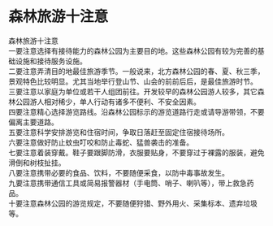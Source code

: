 # 森林旅游十注意  

森林旅游十注意  
一要注意选择有接待能力的森林公园为主要目的地。这些森林公园有较为完善的基础设施和接待服务设施。  
二要注意弄清目的地最佳旅游季节。一般说来，北方森林公园的春、夏、秋三季，景观特色比较明显。尤其当地举行登山节、山会的前前后后，是最佳旅游时节。  
三要注意以家庭为单位或若干人组团前往。开发较早的森林公园游人较多，其它森林公园游人相对稀少，单人行动有诸多不便利、不安全因素。  
四要注意精心选择游览路线。沿森林公园标示的游览道路行走或请导游带领，不要偏离主要道路。  
五要注意科学安排游览和住宿时间，争取日落赶至固定住宿接待场所。  
六要注意做好防止蚊虫叮咬和防止毒蛇、猛兽袭击的准备。  
七要注意着装穿戴。鞋子要跟脚防滑，衣服要贴身，不要穿过于裸露的服装，避免滑倒和树枝扯挂。  
八要注意携带必要的食品、饮料，不要随便采食，以防中毒事故发生。  
九要注意携带通信工具或简易报警器材（手电筒、哨子、喇叭等），带上救急药品。  
十要注意森林公园的游览规定，不要随便狩猎、野外用火、采集标本、遗弃垃圾等。  

